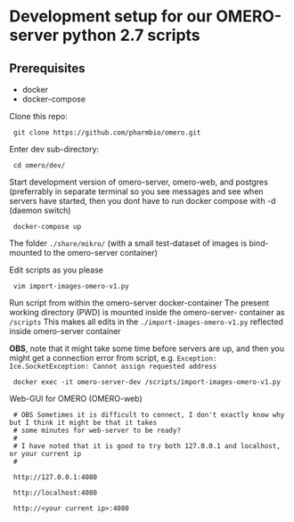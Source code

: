 # Development setup for our OMERO-server python 2.7 scripts


## Prerequisites

  - docker
  - docker-compose


Clone this repo:

     git clone https://github.com/pharmbio/omero.git
     
     
Enter dev sub-directory:

     cd omero/dev/


Start development version of omero-server, omero-web, and postgres (preferrably in separate terminal so you see messages
and see when servers have started, then you dont have to run docker compose with -d (daemon switch)

     docker-compose up
     
The folder `./share/mikro/` (with a small test-dataset of images is bind-mounted to the omero-server container)
     
Edit scripts as you please

     vim import-images-omero-v1.py
     
Run script from within the omero-server docker-container
The present working directory (PWD) is mounted inside the omero-server- 
container as `/scripts` 
This makes all edits in the `./import-images-omero-v1.py` reflected inside omero-server container

**OBS**, note that it might take some time before servers are up, and then you might get a connection error from script, e.g. `Exception: Ice.SocketException:
Cannot assign requested address`

     docker exec -it omero-server-dev /scripts/import-images-omero-v1.py
     
Web-GUI for OMERO (OMERO-web)

     # OBS Sometimes it is difficult to connect, I don't exactly know why but I think it might be that it takes
     # some minutes for web-server to be ready?
     #
     # I have noted that it is good to try both 127.0.0.1 and localhost, or your current ip
     #

     http://127.0.0.1:4080
     
     http://localhost:4080
     
     http://<your current ip>:4080

